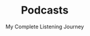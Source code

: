 ---
title: Podcasts
subtitle: My Complete Listening Journey
type: landing  # Important: Use landing page type

sections:
  - block: pages
    content:
      title: Podcasts
      subtitle: My Complete Listening Journey
      # Listing view options
      page_type: podcasts
      count: 0  # Show all
      offset: 0
      order: desc
      filters:
        folders:
          - podcasts
    design:
      columns: '2'  # Two-column layout
      view: 2  # Compact view
      spacing:
        padding: ["20px", "0", "20px", "0"]
---